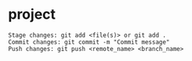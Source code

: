 # project

    Stage changes: git add <file(s)> or git add .
    Commit changes: git commit -m "Commit message"
    Push changes: git push <remote_name> <branch_name> 